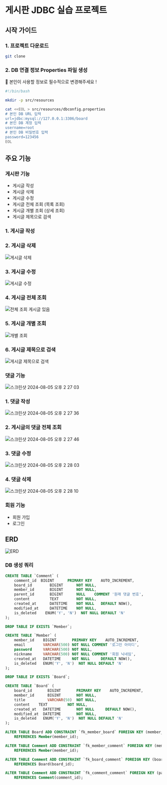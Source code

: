 # 게시판 JDBC 실습 프로젝트
## 시작 가이드
### 1. 프로젝트 다운로드
```bash
git clone
```
### 2. DB 연결 정보 Properties 파일 생성
🚨 본인이 사용할 정보로 필수적으로 변경해주세요 !
```bash
#!/bin/bash

mkdir -p src/resources

cat <<EOL > src/resources/dbconfig.properties
# 본인 DB URL 입력
url=jdbc:mysql://127.0.0.1:3306/board
# 본인 DB 계정 입력
username=root
# 본인 DB 비밀번호 입력
password=123456
EOL
```

## 주요 기능
### 게시판 기능
- 게시글 작성
- 게시글 삭제
- 게시글 수정
- 게시글 전체 조회 (목록 조회)
- 게시글 개별 조회 (상세 조회)
- 게시글 제목으로 검색
 
### 1. 게시글 작성
### 2. 게시글 삭제
![게시글 삭제](https://github.com/user-attachments/assets/0d597cc1-5d6d-41da-a9e3-b2b54b717033)
### 3. 게시글 수정
![게시글 수정](https://github.com/user-attachments/assets/f9048c51-4d2e-473d-8e84-b4b84f26aed2)
### 4. 게시글 전체 조회
![전체 조회 게시글 있음](https://github.com/user-attachments/assets/892dce47-e97a-4341-9f26-86dfdc9f0cfb)
### 5. 게시글 개별 조회
![개별 조회](https://github.com/user-attachments/assets/18cdbba7-0e7c-4bba-b4c0-9463a686f4cc)
### 6. 게시글 제목으로 검색
![게시글 제목으로 검색](https://github.com/user-attachments/assets/b2b18953-75ee-44d6-83cf-dc6e4ef0f4a6)

### 댓글 기능

![스크린샷 2024-08-05 오후 2 27 03](https://github.com/user-attachments/assets/fea4412c-6c00-4871-a572-e742fbd6ff8b)

### 1. 댓글 작성
![스크린샷 2024-08-05 오후 2 27 36](https://github.com/user-attachments/assets/8f797c7c-edb5-4737-8d45-eced39d0c84d)

### 2. 게시글의 댓글 전체 조회
![스크린샷 2024-08-05 오후 2 27 46](https://github.com/user-attachments/assets/a10183ea-1e66-48eb-a034-45900f26f07b)


### 3. 댓글 수정
![스크린샷 2024-08-05 오후 2 28 03](https://github.com/user-attachments/assets/951d7914-c624-4fd0-b01b-c2da5114f4ef)

### 4. 댓글 삭제
![스크린샷 2024-08-05 오후 2 28 10](https://github.com/user-attachments/assets/1f370006-2656-46f2-9559-cc3da354a48e)



### 회원 기능
- 회원 가입
- 로그인

##  ERD
![ERD](https://github.com/user-attachments/assets/35c11868-5e3a-43b2-8798-6d43fb2f480e)


###  DB 생성 쿼리
```sql
CREATE TABLE `Comment` (
	comment_id	BIGINT	    PRIMARY KEY    AUTO_INCREMENT,
	board_id	    BIGINT	    NOT NULL,
	member_id	    BIGINT	    NOT NULL,
	parent_id	    BIGINT	    NULL	COMMENT '원래 댓글 번호',
	content	    	TEXT	    NOT NULL,
	created_at		DATETIME	NOT NULL   DEFAULT NOW(),
	modified_at		DATETIME	NOT NULL,
	is_deleted    ENUM('Y', 'N')  NOT NULL DEFAULT 'N'
);

DROP TABLE IF EXISTS `Member`;

CREATE TABLE `Member` (
	member_id    BIGINT       PRIMARY KEY    AUTO_INCREMENT,
	email        VARCHAR(500) NOT NULL COMMENT '로그인 아이디',
	password     VARCHAR(500) NOT NULL,
	nickname     VARCHAR(500) NOT NULL COMMENT '회원 닉네임',
	created_at   DATETIME     NOT NULL     DEFAULT NOW(),
	is_deleted   ENUM('Y', 'N')  NOT NULL DEFAULT 'N'
);

DROP TABLE IF EXISTS `Board`;

CREATE TABLE `Board` (
	board_id	   BIGINT	    PRIMARY KEY    AUTO_INCREMENT,
	member_id	   BIGINT	    NOT NULL,
	title	       VARCHAR(50)	NOT NULL,
	content	   TEXT	        NOT NULL,
	created_at   DATETIME	    NOT NULL     DEFAULT NOW(),
	modified_at  DATETIME	    NOT NULL,
	is_deleted   ENUM('Y', 'N')  NOT NULL DEFAULT 'N'
);

ALTER TABLE Board ADD CONSTRAINT `fk_member_board` FOREIGN KEY (member_id)
	REFERENCES Member(member_id);

ALTER TABLE Comment ADD CONSTRAINT `fk_member_comment` FOREIGN KEY (member_id)
	REFERENCES Member(member_id);

ALTER TABLE Comment ADD CONSTRAINT `fk_board_comment` FOREIGN KEY (board_id)
	REFERENCES Board(board_id);

ALTER TABLE Comment ADD CONSTRAINT `fk_comment_comment` FOREIGN KEY (parent_id)
	REFERENCES Comment(comment_id);
```
